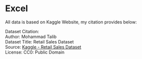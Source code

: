 # Excel

All data is based on Kaggle Website, my citation provides below:

Dataset Citation:  
Author: Mohammad Talib  
Dataset Title: Retail Sales Dataset  
Source: [Kaggle - Retail Sales Dataset](https://www.kaggle.com/datasets/mohammadtalib786/retail-sales-dataset/data)  
License: CC0: Public Domain  

